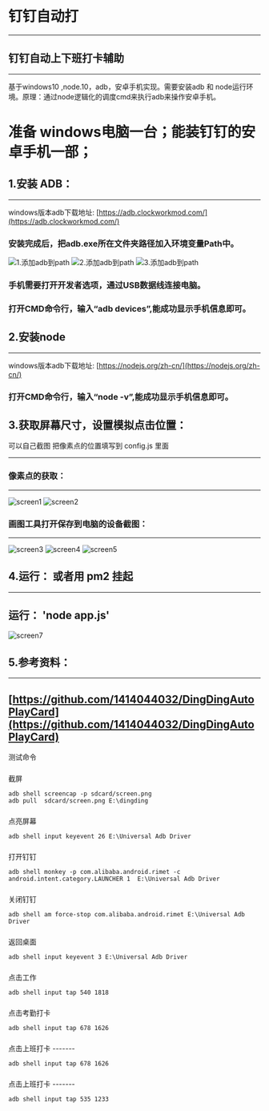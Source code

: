 


# 钉钉自动打
----
钉钉自动上下班打卡辅助
----
----
基于windows10 ,node.10，adb，安卓手机实现。需要安装adb 和 node运行环境。原理：通过node逻辑化的调度cmd来执行adb来操作安卓手机。

# 准备 windows电脑一台；能装钉钉的安卓手机一部；

## 1.安装 ADB：
----
windows版本adb下载地址:
[https://adb.clockworkmod.com/](https://adb.clockworkmod.com/)
### 安装完成后，把adb.exe所在文件夹路径加入环境变量Path中。
![1.添加adb到path](https://github.com/1414044032/imgs/blob/master/adbinstall.png)
![2.添加adb到path](https://github.com/1414044032/imgs/blob/master/adbpath.png)
![3.添加adb到path](https://github.com/1414044032/imgs/blob/master/path1.png)
### 手机需要打开开发者选项，通过USB数据线连接电脑。
### 打开CMD命令行，输入“adb devices”,能成功显示手机信息即可。

## 2.安装node
----
windows版本adb下载地址:
[https://nodejs.org/zh-cn/](https://nodejs.org/zh-cn/)
### 打开CMD命令行，输入“node -v”,能成功显示手机信息即可。


## 3.获取屏幕尺寸，设置模拟点击位置：
可以自己截图 把像素点的位置填写到  config.js 里面

----
### 像素点的获取：
----
![screen1](https://github.com/1414044032/imgs/blob/master/screen1.png)
![screen2](https://github.com/1414044032/imgs/blob/master/screen2.png)
### 画图工具打开保存到电脑的设备截图：
----
![screen3](https://github.com/1414044032/imgs/blob/master/screen3.png)
![screen4](https://github.com/1414044032/imgs/blob/master/screen4.png)
![screen5](https://github.com/1414044032/imgs/blob/master/screen5.png)


## 4.运行：  或者用 pm2 挂起
----
运行： 'node app.js'
----
![screen7](https://github.com/1414044032/imgs/blob/master/screen7.png)

## 5.参考资料：
----
[https://github.com/1414044032/DingDingAutoPlayCard](https://github.com/1414044032/DingDingAutoPlayCard)
----

测试命令

###

截屏

```
adb shell screencap -p sdcard/screen.png
adb pull  sdcard/screen.png E:\dingding
```

###

点亮屏幕

```
adb shell input keyevent 26 E:\Universal Adb Driver
```

###

打开钉钉

```
adb shell monkey -p com.alibaba.android.rimet -c android.intent.category.LAUNCHER 1  E:\Universal Adb Driver
```

###

关闭钉钉

```
adb shell am force-stop com.alibaba.android.rimet E:\Universal Adb Driver
```

###

返回桌面

```
adb shell input keyevent 3 E:\Universal Adb Driver
```

###

点击工作

```
adb shell input tap 540 1818
```

###

点击考勤打卡

```
adb shell input tap 678 1626
```

###

点击上班打卡  -------

```
adb shell input tap 678 1626
```

###

点击上班打卡  -------

```
adb shell input tap 535 1233
